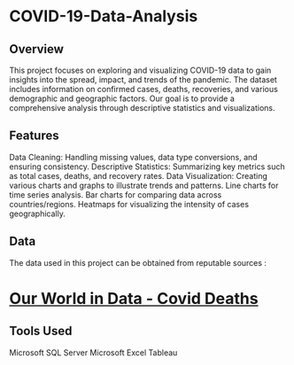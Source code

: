 # COVID-19-Data-Analysis

## Overview
This project focuses on exploring and visualizing COVID-19 data to gain insights into the spread, impact, and trends of the pandemic. The dataset includes information on confirmed cases, deaths, recoveries, and various demographic and geographic factors. Our goal is to provide a comprehensive analysis through descriptive statistics and visualizations.

## Features
Data Cleaning: Handling missing values, data type conversions, and ensuring consistency.
Descriptive Statistics: Summarizing key metrics such as total cases, deaths, and recovery rates.
Data Visualization: Creating various charts and graphs to illustrate trends and patterns.
Line charts for time series analysis.
Bar charts for comparing data across countries/regions.
Heatmaps for visualizing the intensity of cases geographically.

## Data
The data used in this project can be obtained from reputable sources :
# <a href = "https://ourworldindata.org/covid-deaths" target = "_main"> Our World in Data - Covid Deaths </a>

## Tools Used
Microsoft SQL Server
Microsoft Excel
Tableau

